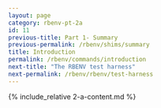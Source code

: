 ```yaml
---
layout: page
category: rbenv-pt-2a
id: 11
previous-title: Part 1- Summary
previous-permalink: /rbenv/shims/summary
title: Introduction
permalink: /rbenv/commands/introduction
next-title: "The RBENV test harness"
next-permalink: /rbenv/rbenv/test-harness
---
```


{% include_relative 2-a-content.md %}

